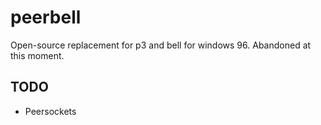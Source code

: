# peerbell

Open-source replacement for p3 and bell for windows 96.
Abandoned at this moment.

## TODO

- Peersockets

